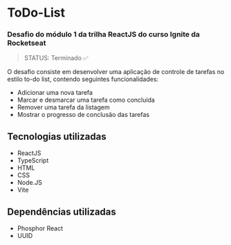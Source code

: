 # ToDo-List
### Desafio do módulo 1 da trilha ReactJS do curso Ignite da Rocketseat

> STATUS: Terminado ✅

O desafio consiste em desenvolver uma aplicação de controle de tarefas no estilo to-do list, contendo seguintes funcionalidades:

+ Adicionar uma nova tarefa
+ Marcar e desmarcar uma tarefa como concluída
+ Remover uma tarefa da listagem
+ Mostrar o progresso de conclusão das tarefas

## Tecnologias utilizadas

+ ReactJS
+ TypeScript
+ HTML
+ CSS
+ Node.JS
+ Vite

## Dependências utilizadas

+ Phosphor React
+ UUID

